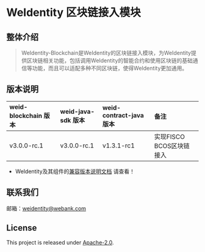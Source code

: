 WeIdentity 区块链接入模块
=============================================================

整体介绍
--------

> WeIdentity-Blockchain是WeIdentity的区块链接入模块，为WeIdentity提供区块链相关功能，包括调用WeIdentity的智能合约和使用区块链的基础通信等功能，而且可以适配多种不同区块链，使得WeIdentity更加通用。

版本说明
--------

| weid-blockchain 版本 | weid-java-sdk 版本 | weid-contract-java 版本 | 备注 |
| :---- | :---- | :---- | :---- |
| v3.0.0-rc.1 | v3.0.0-rc.1 | v1.3.1-rc1 | 实现FISCO BCOS区块链接入 |

* WeIdentity及其组件的[兼容版本说明文档](https://weidentity.readthedocs.io/zh_CN/develop/docs/compatibility.html) 请查看！


## 联系我们

邮箱：weidentity@webank.com

## License

This project is released under [Apache-2.0](http://www.apache.org/licenses/LICENSE-2.0).
